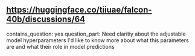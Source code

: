 ## https://huggingface.co/tiiuae/falcon-40b/discussions/64

contains_question: yes
question_part: Need claritiy about the adjustable model hyperparameters
I'd like to know more about what this parameters are and what their role in model predictions